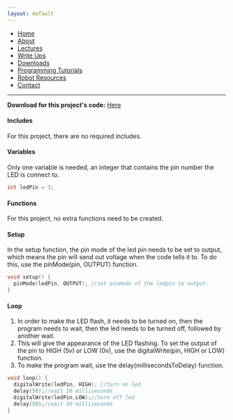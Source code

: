 ```yaml
---
layout: default
---
```

* [Home](../../index.md)
* [About](../About.md)       
* [Lectures](../Lectures.md)
* [Write Ups](../Write_Ups.md)
* [Downloads](../Downloads.md)
* [Programming Tutorials](../Programming_Tutorials.md)
* [Robot Resources](../Robot_Resources.md)
* [Contact](../Contact.md)

* * *

**Download for this project's code:** [Here](https://goo.gl/9HeVAP)  

#### Includes
For this project, there are no required includes.  
#### Variables
Only one variable is needed, an integer that contains the pin number the LED is connect to.  
```c++
int ledPin = 3;
```
#### Functions
For this project, no extra functions need to be created.
#### Setup
In the setup function, the pin mode of the led pin needs to be set to output, which means the pin will send out voltage when the code tells it to. To do this, use the pinMode(pin, OUTPUT) function.
```c++
void setup() {
  pinMode(ledPin, OUTPUT); //set pinmode of the ledpin to output.
}
```
#### Loop
1. In order to make the LED flash, it needs to be turned on, then the program needs to wait, then the led needs to be turned off, followed by another wait.  
2. This will give the appearance of the LED flashing. To set the output of the pin to HIGH (5v) or LOW (0v), use the digitalWrite(pin, HIGH or LOW) function.  
3. To make the program wait, use the delay(millisecondsToDelay) function.

```c++
void loop() {
  digitalWrite(ledPin, HIGH); //turn on led
  delay(50);//wait 50 milliseconds
  digitalWrite(ledPin,LOW);//turn off led
  delay(50);//wait 50 milliseconds
}
```
